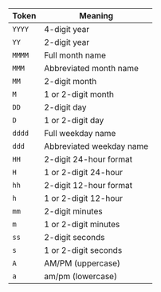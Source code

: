 | Token  | Meaning                  |
| ------ | ------------------------ |
| `YYYY` | 4-digit year             |
| `YY`   | 2-digit year             |
| `MMMM` | Full month name          |
| `MMM`  | Abbreviated month name   |
| `MM`   | 2-digit month            |
| `M`    | 1 or 2-digit month       |
| `DD`   | 2-digit day              |
| `D`    | 1 or 2-digit day         |
| `dddd` | Full weekday name        |
| `ddd`  | Abbreviated weekday name |
| `HH`   | 2-digit 24-hour format   |
| `H`    | 1 or 2-digit 24-hour     |
| `hh`   | 2-digit 12-hour format   |
| `h`    | 1 or 2-digit 12-hour     |
| `mm`   | 2-digit minutes          |
| `m`    | 1 or 2-digit minutes     |
| `ss`   | 2-digit seconds          |
| `s`    | 1 or 2-digit seconds     |
| `A`    | AM/PM (uppercase)        |
| `a`    | am/pm (lowercase)        |
